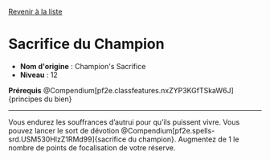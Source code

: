 [Revenir à la liste](list.md)

# Sacrifice du Champion

 * **Nom d'origine** : Champion's Sacrifice
 * **Niveau** : 12


<p><strong>Prérequis</strong> @Compendium[pf2e.classfeatures.nxZYP3KGfTSkaW6J]{principes du bien}</p>
<hr>
<p>Vous endurez les souffrances d’autrui pour qu’ils puissent vivre. Vous pouvez lancer le sort de dévotion @Compendium[pf2e.spells-srd.USM530HlzZ1RMd99]{sacrifice du champion}. Augmentez de 1 le nombre de points de focalisation de votre réserve.</p>